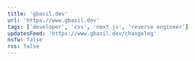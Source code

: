 ```yaml
---
title: 'gbasil.dev'
url: 'https://www.gbasil.dev'
tags: ['developer', 'css', 'next.js', 'reverse engineer']
updatesFeed: 'https://www.gbasil.dev/changelog'
nsfw: false
rss: false
---
```

